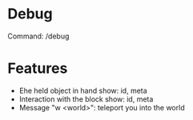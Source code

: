# Debug
Command: /debug

# Features
* Еhe held object in hand show: id, meta
* Interaction with the block show: id, meta
* Message "w \<world\>": teleport you into the world
